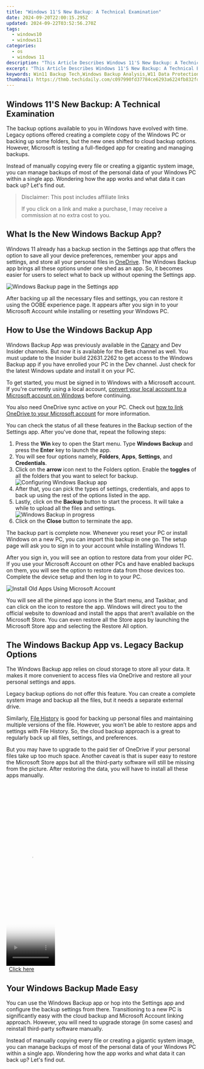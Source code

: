```yaml
---
title: "Windows 11'S New Backup: A Technical Examination"
date: 2024-09-20T22:00:15.295Z
updated: 2024-09-22T03:52:56.270Z
tags:
  - windows10
  - windows11
categories:
  - os
  - windows 11
description: "This Article Describes Windows 11'S New Backup: A Technical Examination"
excerpt: "This Article Describes Windows 11'S New Backup: A Technical Examination"
keywords: Win11 Backup Tech,Windows Backup Analysis,W11 Data Protection,NW11 Safety Features,Protocols in Win11 Save,OS Backup Capabilities,Windows 11 Safekeeping
thumbnail: https://thmb.techidaily.com/c097990fd37784ce6293a6224fb832fd4d9a7841c40f79ad9e48ab602a74cd56.jpg
---
```


## Windows 11'S New Backup: A Technical Examination

 The backup options available to you in Windows have evolved with time. Legacy options offered creating a complete copy of the Windows PC or backing up some folders, but the new ones shifted to cloud backup options. However, Microsoft is testing a full-fledged app for creating and managing backups.

 Instead of manually copying every file or creating a gigantic system image, you can manage backups of most of the personal data of your Windows PC within a single app. Wondering how the app works and what data it can back up? Let's find out.

>  Disclaimer: This post includes affiliate links
>
>  If you click on a link and make a purchase, I may receive a commission at no extra cost to you.
>

## What Is the New Windows Backup App?

 Windows 11 already has a backup section in the Settings app that offers the option to save all your device preferences, remember your apps and settings, and store all your personal files in [OneDrive](https://www.makeuseof.com/link-onedrive-microsoft-account-windows-10/). The Windows Backup app brings all these options under one shed as an app. So, it becomes easier for users to select what to back up without opening the Settings app.

![Windows Backup page in the Settings app](https://static1.makeuseofimages.com/wordpress/wp-content/uploads/2023/09/windows-backup-page-in-the-settings-app.jpg)

 After backing up all the necessary files and settings, you can restore it using the OOBE experience page. It appears after you sign in to your Microsoft Account while installing or resetting your Windows PC.

## How to Use the Windows Backup App

 Windows Backup App was previously available in the [Canary](https://www.makeuseof.com/what-is-windows-insider-canary-channel/) and Dev Insider channels. But now it is available for the Beta channel as well. You must update to the Insider build 22631.2262 to get access to the Windows Backup app if you have enrolled your PC in the Dev channel. Just check for the latest Windows update and install it on your PC.

 To get started, you must be signed in to Windows with a Microsoft account. If you're currently using a local account, [convert your local account to a Microsoft account on Windows](https://www.makeuseof.com/windows-switch-local-account-to-microsoft-account/) before continuing.

 You also need OneDrive sync active on your PC. Check out [how to link OneDrive to your Microsoft account](https://www.makeuseof.com/link-onedrive-microsoft-account-windows-10/) for more information.

 You can check the status of all these features in the Backup section of the Settings app. After you've done that, repeat the following steps:

1. Press the **Win** key to open the Start menu. Type **Windows Backup** and press the **Enter** key to launch the app.
2. You will see four options namely, **Folders**, **Apps**, **Settings**, and **Credentials**.
3. Click on the **arrow** icon next to the Folders option. Enable the **toggles** of all the folders that you want to select for backup.  
![Configuring Windows Backup app](https://static1.makeuseofimages.com/wordpress/wp-content/uploads/2023/09/configuring-windows-backup-app.jpg)
4. After that, you can pick the types of settings, credentials, and apps to back up using the rest of the options listed in the app.
5. Lastly, click on the **Backup** button to start the process. It will take a while to upload all the files and settings.  
![Windows Backup in progress](https://static1.makeuseofimages.com/wordpress/wp-content/uploads/2023/09/windows-backup-in-progress.jpg)
6. Click on the **Close** button to terminate the app.

 The backup part is complete now. Whenever you reset your PC or install Windows on a new PC, you can import this backup in one go. The setup page will ask you to sign in to your account while installing Windows 11\.

 After you sign in, you will see an option to restore data from your older PC. If you use your Microsoft Account on other PCs and have enabled backups on them, you will see the option to restore data from those devices too. Complete the device setup and then log in to your PC.

![Install Old Apps Using Microsoft Account](https://static1.makeuseofimages.com/wordpress/wp-content/uploads/2023/05/install-old-apps-using-microsoft-account.jpg)

 You will see all the pinned app icons in the Start menu, and Taskbar, and can click on the icon to restore the app. Windows will direct you to the official website to download and install the apps that aren’t available on the Microsoft Store. You can even restore all the Store apps by launching the Microsoft Store app and selecting the Restore All option.

## The Windows Backup App vs. Legacy Backup Options

 The Windows Backup app relies on cloud storage to store all your data. It makes it more convenient to access files via OneDrive and restore all your personal settings and apps.

 Legacy backup options do not offer this feature. You can create a complete system image and backup all the files, but it needs a separate external drive.

 Similarly, [File History](https://www.makeuseof.com/windows-11-file-history-guide/) is good for backing up personal files and maintaining multiple versions of the file. However, you won’t be able to restore apps and settings with File History. So, the cloud backup approach is a great to regularly back up all files, settings, and preferences.

 But you may have to upgrade to the paid tier of OneDrive if your personal files take up too much space. Another caveat is that is super easy to restore the Microsoft Store apps but all the third-party software will still be missing from the picture. After restoring the data, you will have to install all these apps manually.

<!-- affiliate ads begin -->
<span id="1993651">
					<video width="128" height="480" style="cursor:pointer"
           poster="//a.impactradius-go.com/display-clicktoplayimage/1993651.png"
           onclick="if(!this.playClicked){this.play();this.setAttribute('controls',true);this.playClicked=true;}">
	   <source src="//a.impactradius-go.com/display-ad/22993-1993651">
	   <img src="//a.impactradius-go.com/display-clicktoplayimage/1993651.png" style="border: none; height: 100%; width: 100%; object-fit: contain">
	</video>
	<div style="width:80px;text-align:center"><a href="javascript:window.open(decodeURIComponent('https%3A%2F%2Fhomestyler.sjv.io%2Fc%2F5597632%2F1993651%2F22993'), '_blank');void(0);">Click here</a></div>
</span>
<img height="0" width="0" src="https://imp.pxf.io/i/5597632/1993651/22993" style="position:absolute;visibility:hidden;" border="0" />
<!-- affiliate ads end -->

## Your Windows Backup Made Easy

 You can use the Windows Backup app or hop into the Settings app and configure the backup settings from there. Transitioning to a new PC is significantly easy with the cloud backup and Microsoft Account linking approach. However, you will need to upgrade storage (in some cases) and reinstall third-party software manually.

 Instead of manually copying every file or creating a gigantic system image, you can manage backups of most of the personal data of your Windows PC within a single app. Wondering how the app works and what data it can back up? Let's find out.

<ins class="adsbygoogle"
      style="display:block"
      data-ad-client="ca-pub-7571918770474297"
      data-ad-slot="8358498916"
      data-ad-format="auto"
      data-full-width-responsive="true"></ins>
    



